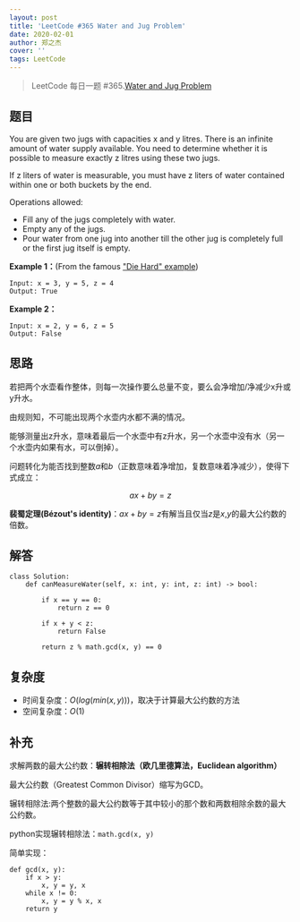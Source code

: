 ```yaml
---
layout: post
title: 'LeetCode #365 Water and Jug Problem'
date: 2020-02-01
author: 郑之杰
cover: ''
tags: LeetCode
---
```


> LeetCode 每日一题 #365.[Water and Jug Problem](https://leetcode-cn.com/problems/coin-change/)

## 题目
You are given two jugs with capacities x and y litres. There is an infinite amount of water supply available. You need to determine whether it is possible to measure exactly z litres using these two jugs.

If z liters of water is measurable, you must have z liters of water contained within one or both buckets by the end.

Operations allowed:
- Fill any of the jugs completely with water.
- Empty any of the jugs.
- Pour water from one jug into another till the other jug is completely full or the first jug itself is empty.

**Example 1：**(From the famous ["Die Hard" example](https://www.youtube.com/watch?v=BVtQNK_ZUJg))

```
Input: x = 3, y = 5, z = 4
Output: True
```

**Example 2：**

```
Input: x = 2, y = 6, z = 5
Output: False
```

## 思路
若把两个水壶看作整体，则每一次操作要么总量不变，要么会净增加/净减少x升或y升水。

由规则知，不可能出现两个水壶内水都不满的情况。

能够测量出z升水，意味着最后一个水壶中有z升水，另一个水壶中没有水（另一个水壶内如果有水，可以倒掉）。

问题转化为能否找到整数$a$和$b$（正数意味着净增加，复数意味着净减少），使得下式成立：

$$ ax + by = z $$

**裴蜀定理(Bézout's identity)**：$ax+by=z$有解当且仅当$z$是$x$,$y$的最大公约数的倍数。

## 解答
```
class Solution:
    def canMeasureWater(self, x: int, y: int, z: int) -> bool:
        
        if x == y == 0:
            return z == 0

        if x + y < z:
            return False

        return z % math.gcd(x, y) == 0
```

## 复杂度
- 时间复杂度：$O(log(min(x, y)))$，取决于计算最大公约数的方法
- 空间复杂度：$O(1)$

## 补充
求解两数的最大公约数：**辗转相除法（欧几里德算法，Euclidean algorithm）**

最大公约数（Greatest Common Divisor）缩写为GCD。

辗转相除法:两个整数的最大公约数等于其中较小的那个数和两数相除余数的最大公约数。

python实现辗转相除法：```math.gcd(x, y)```

简单实现：

```
def gcd(x, y):
    if x > y:
        x, y = y, x
    while x != 0:
        x, y = y % x, x
    return y
```
